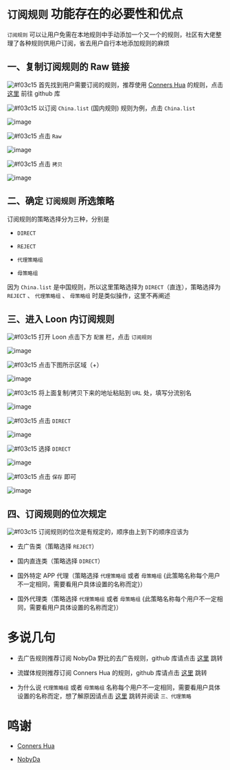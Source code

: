 # `订阅规则` 功能存在的必要性和优点

`订阅规则` 可以让用户免需在本地规则中手动添加一个又一个的规则，社区有大佬整理了各种规则供用户订阅，省去用户自行本地添加规则的麻烦

## 一、复制订阅规则的 Raw 链接

![#f03c15](https://placehold.it/15/f03c15/000000?text=+) 首先找到用户需要订阅的规则，推荐使用 [Conners Hua](https://github.com/ConnersHua?tab=repositories) 的规则，点击 [这里](https://github.com/ConnersHua/Profiles/tree/master/Surge/Ruleset) 前往 github 库

![#f03c15](https://placehold.it/15/f03c15/000000?text=+) 以订阅 `China.list` (国内规则) 规则为例，点击 `China.list`

![image](https://raw.githubusercontent.com/TiyNa/LoonManualimg/main/Plus/Rule_Raw_China_1.jpg)

![#f03c15](https://placehold.it/15/f03c15/000000?text=+) 点击 `Raw`

![image](https://raw.githubusercontent.com/TiyNa/LoonManualimg/main/Plus/Rule_Raw_China_2.jpg)

![#f03c15](https://placehold.it/15/f03c15/000000?text=+) 点击 `拷贝`

![image](https://raw.githubusercontent.com/TiyNa/LoonManualimg/main/Plus/Rule_Raw_China_3.jpg)

## 二、确定 `订阅规则` 所选策略

订阅规则的策略选择分为三种，分别是

- `DIRECT`

- `REJECT`

- `代理策略组`

- `母策略组`

因为 `China.list` 是中国规则，所以这里策略选择为 `DIRECT`（直连），策略选择为 `REJECT` 、 `代理策略组` 、 `母策略组` 时是类似操作，这里不再阐述


## 三、进入 Loon 内订阅规则

![#f03c15](https://placehold.it/15/f03c15/000000?text=+) 打开 Loon 点击下方 `配置` 栏，点击 `订阅规则`

![image](https://raw.githubusercontent.com/TiyNa/LoonManualimg/main/Plus/Rule_remote_1.jpg)

![#f03c15](https://placehold.it/15/f03c15/000000?text=+) 点击下图所示区域（+）

![image](https://raw.githubusercontent.com/TiyNa/LoonManualimg/main/Plus/Rule_remote_2.jpg)

![#f03c15](https://placehold.it/15/f03c15/000000?text=+) 将上面复制/拷贝下来的地址粘贴到 `URL` 处，填写分流别名

![image](https://raw.githubusercontent.com/TiyNa/LoonManualimg/main/Plus/Rule_remote_China_3.jpg)

![#f03c15](https://placehold.it/15/f03c15/000000?text=+) 点击 `DIRECT`

![image](https://raw.githubusercontent.com/TiyNa/LoonManualimg/main/Plus/Rule_remote_China_4.jpg)

![#f03c15](https://placehold.it/15/f03c15/000000?text=+) 选择 `DIRECT` 

![image](https://raw.githubusercontent.com/TiyNa/LoonManualimg/main/Plus/Rule_remote_China_5.jpg)

![#f03c15](https://placehold.it/15/f03c15/000000?text=+) 点击 `保存` 即可

![image](https://raw.githubusercontent.com/TiyNa/LoonManualimg/main/Plus/Rule_remote_China_6.jpg)

## 四、订阅规则的位次规定

![#f03c15](https://placehold.it/15/f03c15/000000?text=+) 订阅规则的位次是有规定的，顺序由上到下的顺序应该为

- 去广告类（策略选择 `REJECT`）

- 国内直连类（策略选择 `DIRECT`）

- 国外特定 APP 代理（策略选择  `代理策略组` 或者 `母策略组` {此策略名称每个用户不一定相同，需要看用户具体设置的名称而定}）

- 国外代理类（策略选择  `代理策略组` 或者 `母策略组` {此策略名称每个用户不一定相同，需要看用户具体设置的名称而定}）

# 多说几句

- 去广告规则推荐订阅 NobyDa 野比的去广告规则，github 库请点击 [这里](https://github.com/NobyDa/Script/tree/master/Surge) 跳转

- 流媒体规则推荐订阅 Conners Hua 的规则，github 库请点击 [这里](https://github.com/ConnersHua/Profiles/tree/master/Surge/Ruleset) 跳转

- 为什么说  `代理策略组` 或者 `母策略组`  名称每个用户不一定相同，需要看用户具体设置的名称而定，想了解原因请点击 [这里](https://github.com/TiyNa/LoonManual/blob/main/Plus/Global_Policy.md) 跳转并阅读 `三、代理策略`

# 鸣谢

- [Conners Hua](https://github.com/ConnersHua?tab=repositories)

- [NobyDa](https://github.com/NobyDa)
